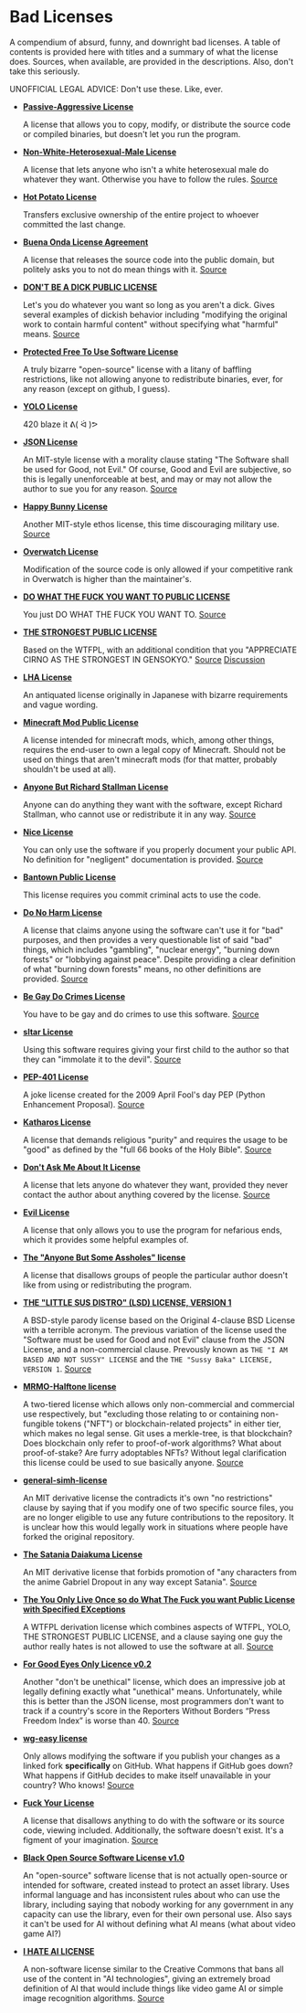 # Bad Licenses
A compendium of absurd, funny, and downright bad licenses. A table of contents is provided here with titles and a summary of what the license does. Sources, when available, are provided in the descriptions. Also, don't take this seriously.

UNOFFICIAL LEGAL ADVICE: Don't use these. Like, ever.

* **[Passive-Aggressive License](passive-aggressive-license)**
  
  A license that allows you to copy, modify, or distribute the source code or compiled binaries, but doesn't let you run the program.

* **[Non-White-Heterosexual-Male License](Non-White-Heterosexual-Male.md)**

  A license that lets anyone who isn't a white heterosexual male do whatever they want. Otherwise you have to follow the rules. [Source](https://nonwhiteheterosexualmalelicense.org/)
  
* **[Hot Potato License](hot-potato-license)**

  Transfers exclusive ownership of the entire project to whoever committed the last change.
  
* **[Buena Onda License Agreement](BOLA-License)**

  A license that releases the source code into the public domain, but politely asks you to not do mean things with it. [Source](https://blitiri.com.ar/p/bola/)
  
* **[DON'T BE A DICK PUBLIC LICENSE](dbad-license.md)**
  
  Let's you do whatever you want so long as you aren't a dick. Gives several examples of dickish behavior including "modifying the original work to contain harmful content" without specifying what "harmful" means. [Source](https://github.com/philsturgeon/dbad)
  
* **[Protected Free To Use Software License](PFTUS-license)**

  A truly bizarre "open-source" license with a litany of baffling restrictions, like not allowing anyone to redistribute binaries, ever, for any reason (except on github, I guess).
  
* **[YOLO License](YOLO-LICENSE)**

  420 blaze it ᕕ( ᐛ )ᕗ
  
* **[JSON License](JSON-License.md)**

  An MIT-style license with a morality clause stating "The Software shall be used for Good, not Evil." Of course, Good and Evil are subjective, so this is legally unenforceable at best, and may or may not allow the author to sue you for any reason. [Source](http://www.json.org/license.html)

* **[Happy Bunny License](happy-bunny-license)**

  Another MIT-style ethos license, this time discouraging military use. [Source](https://glm.g-truc.net/copying.txt)

* **[Overwatch License](overwatch)**

  Modification of the source code is only allowed if your competitive rank in Overwatch is higher than the maintainer's.
  
* **[DO WHAT THE FUCK YOU WANT TO PUBLIC LICENSE](do-what-the-fuck-you-want-to-license)**

  You just DO WHAT THE FUCK YOU WANT TO. [Source](http://www.wtfpl.net/)

* **[THE STRONGEST PUBLIC LICENSE](STRONGEST-PUBLIC-LICENSE)**

  Based on the WTFPL, with an additional condition that you "APPRECIATE CIRNO AS THE STRONGEST IN GENSOKYO." [Source](https://github.com/rossy/img2xterm/blob/e24d13686c10c25f79f7a2841d8bb95c5571d261/img2xterm.c#L1-L18) [Discussion](https://github.com/rossy/img2xterm/issues/7)
  
* **[LHA License](lha-license)**

  An antiquated license originally in Japanese with bizarre requirements and vague wording.
  
* **[Minecraft Mod Public License](minecraft-mod-license)**

  A license intended for minecraft mods, which, among other things, requires the end-user to own a legal copy of Minecraft. Should not be used on things that aren't minecraft mods (for that matter, probably shouldn't be used at all).
  
* **[Anyone But Richard Stallman License](ABRMS-license.md)**

  Anyone can do anything they want with the software, except Richard Stallman, who cannot use or redistribute it in any way. [Source](https://github.com/landondyer/kasm/blob/master/LICENSE)

* **[Nice License](nice-license)**

  You can only use the software if you properly document your public API. No definition for "negligent" documentation is provided. [Source](https://bitbucket.org/haibison/binn-ir/src/master/LICENSE)

* **[Bantown Public License](Bantown-public-license)**

  This license requires you commit criminal acts to use the code.

* **[Do No Harm License](no-harm-license)**

  A license that claims anyone using the software can't use it for "bad" purposes, and then provides a very questionable list of said "bad" things, which includes "gambling", "nuclear energy", "burning down forests" or "lobbying against peace". Despite providing a clear definition of what "burning down forests" means, no other definitions are provided. [Source](https://github.com/raisely/NoHarm/blob/publish/LICENSE.md)
  
* **[Be Gay Do Crimes License](be-gay-do-crimes-license)**

  You have to be gay and do crimes to use this software. [Source](https://github.com/Xe/waifud/blob/main/LICENSE)

* **[sltar License](sltar)**

  Using this software requires giving your first child to the author so that they can "immolate it to the devil". [Source](https://github.com/Gottox/sltar/blob/f43d20638774b1f77ef4fa606330126872ae549d/LICENSE)

* **[PEP-401 License](PEP-401-license)**

  A joke license created for the 2009 April Fool's day PEP (Python Enhancement Proposal). [Source](https://www.python.org/dev/peps/pep-0401/#copyright)

* **[Katharos License](katharos-license.md)**

  A license that demands religious "purity" and requires the usage to be "good" as defined by the "full 66 books of the Holy Bible". [Source](https://github.com/katharostech/katharos-license/blob/master/LICENSE_v0.1.0.md)
  
* **[Don't Ask Me About It License](dont-ask-me.md)**

  A license that lets anyone do whatever they want, provided they never contact the author about anything covered by the license. [Source](https://github.com/mTvare6/hello-world.rs/blob/master/LICENSE)

* **[Evil License](evil-license)**

  A license that only allows you to use the program for nefarious ends, which it provides some helpful examples of.
  
* **[The "Anyone But Some Assholes" license](anyone-but-some-assholes-license)**

  A license that disallows groups of people the particular author doesn't like from using or redistributing the program.

* **[THE "LITTLE SUS DISTRO" (LSD) LICENSE, VERSION 1](lsd-license)**

  A BSD-style parody license based on the Original 4-clause BSD License with a terrible acronym. The previous variation of the license used the "Software must be used for Good and not Evil" clause from the JSON License, and a non-commercial clause. Prevously known as `THE "I AM BASED AND NOT SUSSY" LICENSE` and the `THE "Sussy Baka" LICENSE, VERSION 1`. [Source](https://github.com/Amog-OS/AmogOS/blob/main/LICENSE)

* **[MRMO-Halftone license](mrmo-halftone-license)**

  A two-tiered license which allows only non-commercial and commercial use respectively, but "excluding those relating to or containing non-fungible tokens ("NFT") or blockchain-related projects" in either tier, which makes no legal sense. Git uses a merkle-tree, is that blockchain? Does blockchain only refer to proof-of-work algorithms? What about proof-of-stake? Are furry adoptables NFTs? Without legal clarification this license could be used to sue basically anyone. [Source](https://mrmotarius.itch.io/mrmo-halftone)
  
* **[general-simh-license](general-simh-license)**

  An MIT derivative license the contradicts it's own "no restrictions" clause by saying that if you modify one of two specific source files, you are no longer eligible to use any future contributions to the repository. It is unclear how this would legally work in situations where people have forked the original repository.

* **[The Satania Daiakuma License](Satania-Daiakuma-License)**

  An MIT derivative license that forbids promotion of "any characters from the anime Gabriel Dropout in any way except Satania". [Source](https://github.com/Pizzacus/satania.moe/blob/master/LICENSE.md)

* **[The You Only Live Once so do What The Fuck you want Public License with Specified EXceptions](YOLO-WTFPL-SEX)**

  A WTFPL derivation license which combines aspects of WTFPL, YOLO, THE STRONGEST PUBLIC LICENSE, and a clause saying one guy the author really hates is not allowed to use the software at all. [Source](https://github.com/SantX27/yu-topy/blob/master/LICENSE)

* **[For Good Eyes Only Licence v0.2](for-good-eyes-only-licence-0.2.md)**

  Another "don't be unethical" license, which does an impressive job at legally defining exactly what "unethical" means. Unfortunately, while this is better than the JSON license, most programmers don't want to track if a country's score in the Reporters Without Borders “Press Freedom Index” is worse than 40. [Source](https://forgoodeyesonly.eu/)

* **[wg-easy license](wg-easy-license.md)**

  Only allows modifying the software if you publish your changes as a linked fork **specifically** on GitHub. What happens if GitHub goes down? What happens if GitHub decides to make itself unavailable in your country? Who knows! [Source](https://github.com/wg-easy/wg-easy/blob/master/LICENSE.md)

* **[Fuck Your License](fuck-your-license)**

  A license that disallows anything to do with the software or its source code, viewing included. Additionally, the software doesn't exist. It's a figment of your imagination. [Source](https://github.com/brianmcfadden/whoisAddressBarInterpreter/blob/97fa311681218e064c7a77fe4feafd22ccab4589/LICENSE)

* **[Black Open Source Software License v1.0](Black-Open-Source-Software-License)**

  An "open-source" software license that is not actually open-source or intended for software, created instead to protect an asset library. Uses informal language and has inconsistent rules about who can use the library, including saying that nobody working for any government in any capacity can use the library, even for their own personal use. Also says it can't be used for AI without defining what AI means (what about video game AI?)

* **[I HATE AI LICENSE](i-hate-ai-license)**

  A non-software license similar to the Creative Commons that bans all use of the content in "AI technologies", giving an extremely broad definition of AI that would include things like video game AI or simple image recognition algorithms. [Source](https://ihateailicense.eu/)
